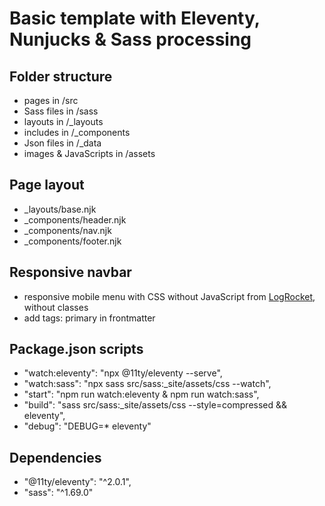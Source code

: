 # Basic template with Eleventy, Nunjucks & Sass processing

## Folder structure

- pages in /src
- Sass files in /sass
- layouts in /_layouts
- includes in /_components
- Json files in /_data
- images & JavaScripts in /assets

## Page layout

- _layouts/base.njk
- _components/header.njk
- _components/nav.njk
- _components/footer.njk

## Responsive navbar

- responsive mobile menu with CSS without JavaScript from [LogRocket](https://blog.logrocket.com/create-responsive-mobile-menu-with-css-no-javascript/), without classes
- add tags: primary in frontmatter

## Package.json scripts

- "watch:eleventy": "npx @11ty/eleventy --serve",
- "watch:sass": "npx sass src/sass:_site/assets/css --watch",
- "start": "npm run watch:eleventy & npm run watch:sass",
- "build": "sass src/sass:_site/assets/css --style=compressed && eleventy",
- "debug": "DEBUG=* eleventy"

## Dependencies

- "@11ty/eleventy": "^2.0.1",
- "sass": "^1.69.0"
